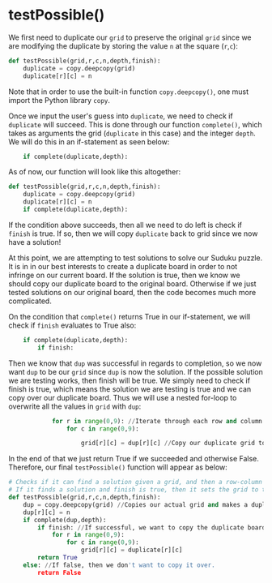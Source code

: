 <!--title={guessing clause: testPossible()}-->

<!--badges={Algorithmns:36}-->

<!--concepts{Functions}-->

# testPossible()

We first need to duplicate our `grid` to preserve the original `grid` since we are modifying the duplicate by storing the value `n` at the square (`r`,`c`):

```python
def testPossible(grid,r,c,n,depth,finish):
	duplicate = copy.deepcopy(grid)
	duplicate[r][c] = n
```

Note that in order to use the built-in function `copy.deepcopy()`, one must import the Python library `copy`.

Once we input the user's guess into `duplicate`, we need to check if `duplicate` will succeed. This is done through our function `complete()`,  which takes as arguments the grid (`duplicate` in this case) and the integer `depth`. We will do this in an if-statement as seen below:

```python
	if complete(duplicate,depth):
```

As of now, our function will look like this altogether:

```python
def testPossible(grid,r,c,n,depth,finish):
	duplicate = copy.deepcopy(grid)
	duplicate[r][c] = n
	if complete(duplicate,depth):
```

If the condition above succeeds, then all we need to do left is check if `finish` is true. If so, then we will copy `duplicate` back to grid since we now have a solution!

At this point, we are attempting to test solutions to solve our Suduku puzzle. It is in in our best interests to create a duplicate board in order to not infringe on our current board. If the solution is true, then we know we should copy our duplicate board to the original board. Otherwise if we just tested solutions on our original board, then the code becomes much more complicated. 

On the condition that `complete()` returns True in our if-statement, we will check if `finish` evaluates to True also: 

```python
	if complete(duplicate,depth):
		if finish:
```


Then we know that `dup` was successful in regards to completion, so we now want `dup` to be our `grid` since `dup` is now the solution. If the possible solution we are testing works, then finish will be true. We simply need to check if finish is true, which means the solution we are testing is true and we can copy over our duplicate board. Thus we will use a nested for-loop to overwrite all the values in `grid` with `dup`:


```python
			for r in range(0,9): //Iterate through each row and column
				for c in range(0,9):

					grid[r][c] = dup[r][c] //Copy our duplicate grid to our actual grid

```

In the end of that we just return True if we succeeded and otherwise False. Therefore, our final `testPossible()` function will appear as below:

```python
# Checks if it can find a solution given a grid, and then a row-column pair with a value to try.
# If it finds a solution and finish is true, then it sets the grid to the solution so as to speed it up.
def testPossible(grid,r,c,n,depth,finish):
	dup = copy.deepcopy(grid) //Copies our actual grid and makes a duplicate 
	dup[r][c] = n 
	if complete(dup,depth):
		if finish: //If successful, we want to copy the duplicate board to our actual board
			for r in range(0,9): 
				for c in range(0,9):
					grid[r][c] = duplicate[r][c]
		return True
	else: //If false, then we don't want to copy it over. 
		return False
```

